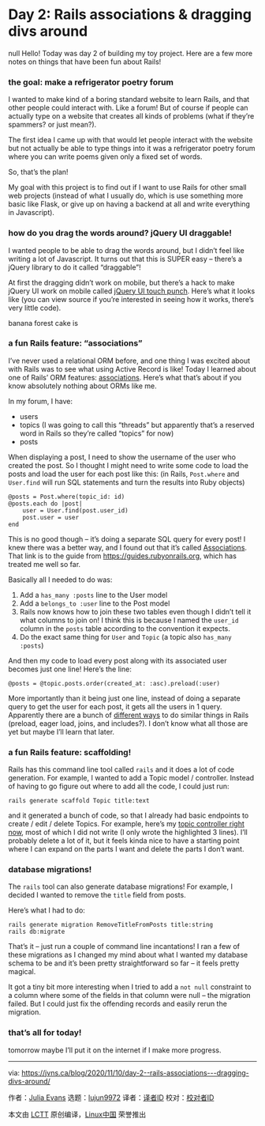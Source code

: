 [#]: collector: (lujun9972)
[#]: translator: ( )
[#]: reviewer: ( )
[#]: publisher: ( )
[#]: url: ( )
[#]: subject: (Day 2: Rails associations & dragging divs around)
[#]: via: (https://jvns.ca/blog/2020/11/10/day-2--rails-associations---dragging-divs-around/)
[#]: author: (Julia Evans https://jvns.ca/)

Day 2: Rails associations & dragging divs around
======
null
Hello! Today was day 2 of building my toy project. Here are a few more notes on things that have been fun about Rails!

### the goal: make a refrigerator poetry forum

I wanted to make kind of a boring standard website to learn Rails, and that other people could interact with. Like a forum! But of course if people can actually type on a website that creates all kinds of problems (what if they’re spammers? or just mean?).

The first idea I came up with that would let people interact with the website but not actually be able to type things into it was a refrigerator poetry forum where you can write poems given only a fixed set of words.

So, that’s the plan!

My goal with this project is to find out if I want to use Rails for other small web projects (instead of what I usually do, which is use something more basic like Flask, or give up on having a backend at all and write everything in Javascript).

### how do you drag the words around? jQuery UI draggable!

I wanted people to be able to drag the words around, but I didn’t feel like writing a lot of Javascript. It turns out that this is SUPER easy – there’s a jQuery library to do it called “draggable”!

At first the dragging didn’t work on mobile, but there’s a hack to make jQuery UI work on mobile called [jQuery UI touch punch][1]. Here’s what it looks like (you can view source if you’re interested in seeing how it works, there’s very little code).

banana forest cake is

### a fun Rails feature: “associations”

I’ve never used a relational ORM before, and one thing I was excited about with Rails was to see what using Active Record is like! Today I learned about one of Rails’ ORM features: [associations][2]. Here’s what that’s about if you know absolutely nothing about ORMs like me.

In my forum, I have:

  * users
  * topics (I was going to call this “threads” but apparently that’s a reserved word in Rails so they’re called “topics” for now)
  * posts



When displaying a post, I need to show the username of the user who created the post. So I thought I might need to write some code to load the posts and load the user for each post like this: (in Rails, `Post.where` and `User.find` will run SQL statements and turn the results into Ruby objects)

```
@posts = Post.where(topic_id: id)
@posts.each do |post|
    user = User.find(post.user_id)
    post.user = user
end
```

This is no good though – it’s doing a separate SQL query for every post! I knew there was a better way, and I found out that it’s called [Associations][2]. That link is to the guide from <https://guides.rubyonrails.org>, which has treated me well so far.

Basically all I needed to do was:

  1. Add a `has_many :posts` line to the User model
  2. Add a `belongs_to :user` line to the Post model
  3. Rails now knows how to join these two tables even though I didn’t tell it what columns to join on! I think this is because I named the `user_id` column in the `posts` table according to the convention it expects.
  4. Do the exact same thing for `User` and `Topic` (a topic also `has_many :posts`)



And then my code to load every post along with its associated user becomes just one line! Here’s the line:

```
@posts = @topic.posts.order(created_at: :asc).preload(:user)
```

More importantly than it being just one line, instead of doing a separate query to get the user for each post, it gets all the users in 1 query. Apparently there are a bunch of [different ways][3] to do similar things in Rails (preload, eager load, joins, and includes?). I don’t know what all those are yet but maybe I’ll learn that later.

### a fun Rails feature: scaffolding!

Rails has this command line tool called `rails` and it does a lot of code generation. For example, I wanted to add a Topic model / controller. Instead of having to go figure out where to add all the code, I could just run:

```
rails generate scaffold Topic title:text
```

and it generated a bunch of code, so that I already had basic endpoints to create / edit / delete Topics. For example, here’s my [topic controller right now][4], most of which I did not write (I only wrote the highlighted 3 lines). I’ll probably delete a lot of it, but it feels kinda nice to have a starting point where I can expand on the parts I want and delete the parts I don’t want.

### database migrations!

The `rails` tool can also generate database migrations! For example, I decided I wanted to remove the `title` field from posts.

Here’s what I had to do:

```
rails generate migration RemoveTitleFromPosts title:string
rails db:migrate
```

That’s it – just run a couple of command line incantations! I ran a few of these migrations as I changed my mind about what I wanted my database schema to be and it’s been pretty straightforward so far – it feels pretty magical.

It got a tiny bit more interesting when I tried to add a `not null` constraint to a column where some of the fields in that column were null – the migration failed. But I could just fix the offending records and easily rerun the migration.

### that’s all for today!

tomorrow maybe I’ll put it on the internet if I make more progress.

--------------------------------------------------------------------------------

via: https://jvns.ca/blog/2020/11/10/day-2--rails-associations---dragging-divs-around/

作者：[Julia Evans][a]
选题：[lujun9972][b]
译者：[译者ID](https://github.com/译者ID)
校对：[校对者ID](https://github.com/校对者ID)

本文由 [LCTT](https://github.com/LCTT/TranslateProject) 原创编译，[Linux中国](https://linux.cn/) 荣誉推出

[a]: https://jvns.ca/
[b]: https://github.com/lujun9972
[1]: https://github.com/furf/jquery-ui-touch-punch
[2]: https://guides.rubyonrails.org/association_basics.html
[3]: https://blog.bigbinary.com/2013/07/01/preload-vs-eager-load-vs-joins-vs-includes.html
[4]: https://github.com/jvns/refrigerator-forum/blob/776b3227cfd7004cb1efb00ec7e3f82a511cbdc4/app/controllers/topics_controller.rb#L13-L15
